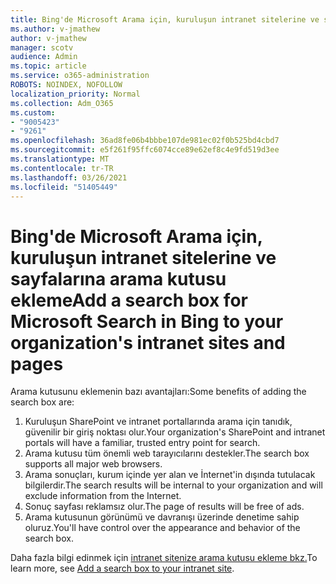 ```yaml
---
title: Bing'de Microsoft Arama için, kuruluşun intranet sitelerine ve sayfalarına arama kutusu ekleme
ms.author: v-jmathew
author: v-jmathew
manager: scotv
audience: Admin
ms.topic: article
ms.service: o365-administration
ROBOTS: NOINDEX, NOFOLLOW
localization_priority: Normal
ms.collection: Adm_O365
ms.custom:
- "9005423"
- "9261"
ms.openlocfilehash: 36ad8fe06b4bbbe107de981ec02f0b525bd4cbd7
ms.sourcegitcommit: e5f261f95ffc6074cce89e62ef8c4e9fd519d3ee
ms.translationtype: MT
ms.contentlocale: tr-TR
ms.lasthandoff: 03/26/2021
ms.locfileid: "51405449"
---
```

# <a name="add-a-search-box-for-microsoft-search-in-bing-to-your-organizations-intranet-sites-and-pages"></a><span data-ttu-id="f9188-102">Bing'de Microsoft Arama için, kuruluşun intranet sitelerine ve sayfalarına arama kutusu ekleme</span><span class="sxs-lookup"><span data-stu-id="f9188-102">Add a search box for Microsoft Search in Bing to your organization's intranet sites and pages</span></span>

<span data-ttu-id="f9188-103">Arama kutusunu eklemenin bazı avantajları:</span><span class="sxs-lookup"><span data-stu-id="f9188-103">Some benefits of adding the search box are:</span></span>

1. <span data-ttu-id="f9188-104">Kuruluşun SharePoint ve intranet portallarında arama için tanıdık, güvenilir bir giriş noktası olur.</span><span class="sxs-lookup"><span data-stu-id="f9188-104">Your organization's SharePoint and intranet portals will have a familiar, trusted entry point for search.</span></span>
2. <span data-ttu-id="f9188-105">Arama kutusu tüm önemli web tarayıcılarını destekler.</span><span class="sxs-lookup"><span data-stu-id="f9188-105">The search box supports all major web browsers.</span></span>
3. <span data-ttu-id="f9188-106">Arama sonuçları, kurum içinde yer alan ve İnternet'in dışında tutulacak bilgilerdir.</span><span class="sxs-lookup"><span data-stu-id="f9188-106">The search results will be internal to your organization and will exclude information from the Internet.</span></span>
4. <span data-ttu-id="f9188-107">Sonuç sayfası reklamsız olur.</span><span class="sxs-lookup"><span data-stu-id="f9188-107">The page of results will be free of ads.</span></span>
5. <span data-ttu-id="f9188-108">Arama kutusunun görünümü ve davranışı üzerinde denetime sahip oluruz.</span><span class="sxs-lookup"><span data-stu-id="f9188-108">You'll have control over the appearance and behavior of the search box.</span></span>

<span data-ttu-id="f9188-109">Daha fazla bilgi edinmek için [intranet sitenize arama kutusu ekleme bkz.](https://go.microsoft.com/fwlink/?linkid=2151387)</span><span class="sxs-lookup"><span data-stu-id="f9188-109">To learn more, see [Add a search box to your intranet site](https://go.microsoft.com/fwlink/?linkid=2151387).</span></span>
